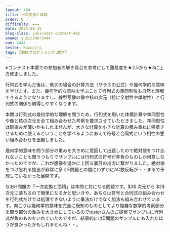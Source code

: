 ```yaml
---
layout: 404
title: 一次変換と体積
order: D
difficulty: ★★★
date: 2023-08-25
blog-class: yukicoder-contest-402
aname: yukicoder2444
num: 2444
tester: Kazunさん
tags: [競技プログラミング,数学]
---
```


<p>
※コンテスト本番での参加者の解き具合を参考にして難易度を★2.5から★3に上方修正しました。
</p>
<p>
行列式を学んだ後は、低次の場合の計算方法（サラスの公式）や幾何学的な意味を学びます。また、幾何学的な意味を学ぶことで行列式の準同型性も自然と理解できるようになりますし、線型写像の像や核の次元（特に全射性や単射性）と行列式の関係も納得しやすくなります。
</p>
<p>
本問は行列式の幾何学的な理解を問うため、行列式を用いた体積計算や準同型性や像と核の次元を全て組み合わせた考察を要求させていただきました。準同型性は馴染みが薄いかもしれませんが、大きな計算を小さな計算の積み重ねに帰着させるために使えるということを学べるようにあえて符号と合同式という相性の悪い組み合わせを出題しました。
</p>
<p>
幾何学的意味を問う部分の重みを大きめに意図して出題したので絶対値をつけ忘れないことも問うつもりでサンプルには行列式の符号が非負のものしか用意しなかったのですが、これが想像を遥かに上回る裏目の出方に繋がりました。絶対値をつけ忘れる提出が非常に多くE問題との間にわずかにAC数反転が・・まるで予想していなかった展開です。
</p>
<p>
なおH問題の「一次変換と面積」は本問と対になる問題です。$3$ 次元から $2$ 次元に落ちるので簡単になるかと思いきや、あちらは符号と合同式の組み合わせを行列式だけでは処理できないように乗法だけでなく加法も組み合わせています。向こうは幾何学的意味を完全に既知のものとしてより複雑な数学的考察部分を問う部分の重みを大きめにしているのでtesterさんのご提案でサンプルに行列式が負のものをいれていたのですが、結果的にはD問題のサンプルにも入れたほうが良かったかもしれませんね・・。
</p>
